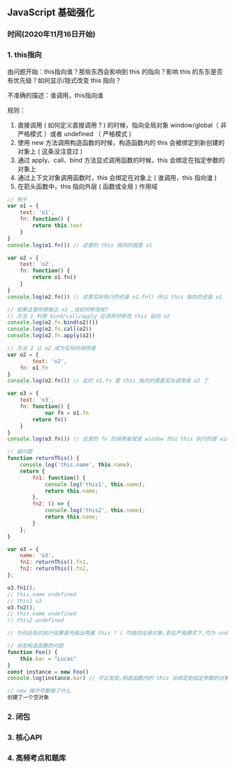 ## JavaScript 基础强化

### 时间(2020年11月16日开始)

### 1. this指向

由问题开始：this指向谁？那些东西会影响到 this 的指向？影响 this 的东东是否有优先级？如何显示/隐式改变 this 指向？

不准确的描述：谁调用，this指向谁

规则：

1. 直接调用 ( 如何定义直接调用 ? ) 的时候，指向全局对象 window/global（ 非严格模式 ）或者 undefined （ 严格模式 )
2. 使用 new 方法调用构造函数的时候，构造函数内的 this 会被绑定到新创建的对象上 ( 这条没注意过 )
3. 通过 apply、call、bind 方法显式调用函数的时候，this 会绑定在指定参数的对象上
4. 通过上下文对象调用函数时，this 会绑定在对象上 ( 谁调用，this 指向谁 )
5. 在箭头函数中，this 指向外层 ( 函数或全局 ) 作用域

```javascript
// 例子
var o1 = {
    text: 'o1',
    fn: function() {
        return this.text
    }
}
console.log(o1.fn()) // 这里的 this 指向的就是 o1

var o2 = {
    text: 'o2',
    fn: function() {
        return o1.fn()
    }
}
console.log(o2.fn()) // 这里实际执行的还是 o1.fn() 所以 this 指向的还是 o1

// 如果这里你想输出 o2 ,该如何修改呢?
// 方法 1 利用 bind/call/apply 在调用时修改 this 指向 o2
console.log(o2.fn.bind(o2)())
console.log(o2.fn.call(o2))
console.log(o2.fn.apply(o2))

// 方法 2 让 o2 成为实际的调用者
var o2 = {
		text: 'o2',
  	fn: o1.fn
}
console.log(o2.fn()) // 此时 o1.fn 里 this 指向的就是实际调用者 o2 了

var o3 = {
    text: 'o3',
    fn: function() {
    		var fn = o1.fn
        return fn() 
    }
}
console.log(o3.fn()) // 这里的 fn 的调用者就是 window 所以 this 执行的是 window,所以返回 undefined

// 疑问题
function returnThis() {
    console.log('this.name', this.name);
    return {
        fn1: function() {
            console.log('this1', this.name);
            return this.name;
        },
        fn2: () => {
            console.log('this2', this.name);
            return this.name;
        }
    };
}

var o3 = {
    name: 'o3',
    fn1: returnThis().fn1,
    fn2: returnThis().fn2,
};

o3.fn1(); 
// this.name undefined
// this1 o3
o3.fn2();
// this.name undefined
// this2 undefined

// 为何此处的执行结果是先输出两遍 this ? ( 均指向全局对象,若在严格模式下,均为 undefined ) ,然后才去输出 this1 ( 指向 o3 ) 和 this2 ( 指向全局对象 ) ? 也就是此处为什么没有顺序执行 ?

// 涉及构造函数的问题
function Foo() {
    this.bar = "Lucas"
}
const instance = new Foo()
console.log(instance.bar) // 可以发现,构造函数内的 this 会绑定到指定参数的对象上

// new 操作符都做了什么
创建了一个空对象

```

### 2. 闭包

### 3. 核心API

### 4. 高频考点和题库

